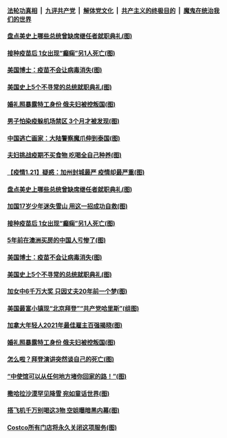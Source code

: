 

####  [法轮功真相](../../../../basic/blob/master/README.md?t=01221201) &nbsp;|&nbsp; [九评共产党](../../../../9ping.md/blob/master/README.md?t=01221201) &nbsp;|&nbsp; [解体党文化](../../../../jtdwh.md/blob/master/README.md?t=01221201)  &nbsp;|&nbsp; [共产主义的终极目的](../../../../gczydzjmd.md/blob/master/README.md?t=01221201) &nbsp;|&nbsp; [魔鬼在统治我们的世界](../../../../mgztzwmdsj.md/blob/master/README.md?t=01221201) 


#### [盘点美史上哪些总统曾缺席继任者就职典礼(图)](../pages/p3/959896.md?t=01221201) 

#### [接种疫苗后 1女出现“癫痫”另1人死亡(图)](../pages/p3/959882.md?t=01221201) 

#### [美国博士：疫苗不会让病毒消失(图)](../pages/p3/959867.md?t=01221201) 

#### [美国史上5个不寻常的总统就职典礼(图)](../pages/p3/959797.md?t=01221201) 

#### [婚礼照暴露特工身份 俄夫妇被控叛国(图)](../pages/p3/959784.md?t=01221201) 

#### [男子怕染疫躲机场禁区 3个月才被发现(图)](../pages/p3/959956.md?t=01221201) 

#### [中国逃亡画家：大陆警察魔爪伸到泰国(图)](../pages/p3/959868.md?t=01221201) 


#### [夫妇挑战疫期不买食物 吃喝全自己种养(图)](../pages/p3/959910.md?t=01221201) 

#### [【疫情1.21】疑惑：加州封城最严 疫情却最严重(图)](../pages/p3/958875.md?t=01221201) 

#### [盘点美史上哪些总统曾缺席继任者就职典礼(图)](../pages/p3/959896.md?t=01221201) 

#### [加国17岁少年迷失雪山 用这一招成功自救(图)](../pages/p3/959897.md?t=01221201) 

#### [接种疫苗后 1女出现“癫痫”另1人死亡(图)](../pages/p3/959882.md?t=01221201) 

#### [5年前在澳洲买房的中国人亏惨了(图)](../pages/p3/959874.md?t=01221201) 

#### [美国博士：疫苗不会让病毒消失(图)](../pages/p3/959867.md?t=01221201) 

#### [美国史上5个不寻常的总统就职典礼(图)](../pages/p3/959797.md?t=01221201) 

#### [加女中6千万大奖 只因丈夫20年前一个梦(图)](../pages/p3/959795.md?t=01221201) 

#### [美国最富小镇现“北京拜登”“共产党哈里斯”(组图)](../pages/p3/959793.md?t=01221201) 

#### [加拿大年轻人2021年最佳雇主百强揭晓(图)](../pages/p3/959791.md?t=01221201) 

#### [婚礼照暴露特工身份 俄夫妇被控叛国(图)](../pages/p3/959784.md?t=01221201) 

#### [怎么啦？拜登演讲突然谈自己的死亡(图)](../pages/p3/959769.md?t=01221201) 

#### [“中使馆可以从任何地方堵你回家的路！”(图)](../pages/p3/959761.md?t=01221201) 

#### [撒哈拉沙漠罕见降雪 宛如童话世界(图)](../pages/p3/959742.md?t=01221201) 

#### [搭飞机千万别喝这3物 空姐曝暗黑内幕(图)](../pages/p3/959736.md?t=01221201) 

#### [Costco所有门店将永久关闭这项服务(图)](../pages/p3/959688.md?t=01221201) 

